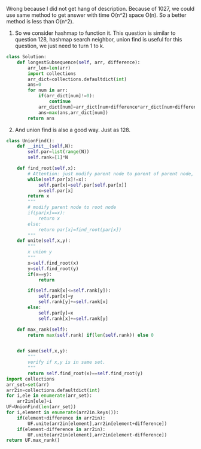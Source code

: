 Wrong because I did not get hang of description.
Because of 1027, we could use same method to get answer with time O(n^2) space O(n).
So a better method is less than O(n^2).
1. So we consider hashmap to function it. This question is similar to question 128, hashmap search neighbor, union find is useful for this question, we just need to turn 1 to k.
```python
class Solution:
    def longestSubsequence(self, arr, difference):
        arr_len=len(arr)
        import collections
        arr_dict=collections.defaultdict(int)
        ans=0
        for num in arr:
            if(arr_dict[num]!=0):
                continue
            arr_dict[num]=arr_dict[num+difference*arr_dict[num+difference]]=arr_dict[num-difference*arr_dict[num-difference]]=arr_dict[num+difference*arr_dict[num+difference]]+arr_dict[num-difference*arr_dict[num-difference]]+1
            ans=max(ans,arr_dict[num])
        return ans
```
2. And union find is also a good way. Just as 128.
```python
class UnionFind():
    def __init__(self,N):
        self.par=list(range(N))
        self.rank=[1]*N

    def find_root(self,x):
        # Attention: just modify parent node to parent of parent node, not root node.
        while(self.par[x]!=x):
            self.par[x]=self.par[self.par[x]]
            x=self.par[x]
        return x
        """
        # modify parent node to root node
        if(par[x]==x):
            return x
        else:
            return par[x]=find_root(par[x])
        """
    def unite(self,x,y):
        """
        x union y
        """
        x=self.find_root(x)
        y=self.find_root(y)
        if(x==y):
            return

        if(self.rank[x]<=self.rank[y]):
            self.par[x]=y
            self.rank[y]+=self.rank[x]
        else:
            self.par[y]=x
            self.rank[x]+=self.rank[y]

    def max_rank(self):
        return max(self.rank) if(len(self.rank)) else 0


    def same(self,x,y):
        """
        verify if x,y is in same set.
        """
        return self.find_root(x)==self.find_root(y)
import collections
arr_set=set(arr)
arr2in=collections.defaultdict(int)
for i,ele in enumerate(arr_set):
    arr2in[ele]=i
UF=UnionFind(len(arr_set))
for i,element in enumerate(arr2in.keys()):
    if(element+difference in arr2in):
        UF.unite(arr2in[element],arr2in[element+difference])
    if(element-difference in arr2in):
        UF.unite(arr2in[element],arr2in[element-difference])
return UF.max_rank()
```

